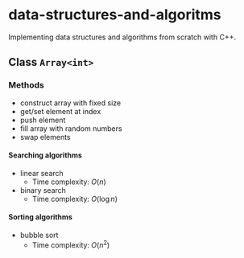 # data-structures-and-algoritms

Implementing data structures and algorithms from scratch with C++.

## Class `Array<int>`

### Methods

- construct array with fixed size
- get/set element at index
- push element
- fill array with random numbers
- swap elements

#### Searching algorithms

- linear search
    - Time complexity: $O(n)$
- binary search
    - Time complexity: $O(\log{n})$

#### Sorting algorithms

- bubble sort 
    - Time complexity: $O(n^2)$
